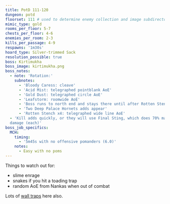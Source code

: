 ```yaml
---
title: PotD 111-120
dungeon: potd
floorset: 111 # used to determine enemy collection and image subdirectory
mimic_type: gold
rooms_per_floor: 5-7
chests_per_floor: 4-6
enemies_per_room: 2-3
kills_per_passage: 4-9
respawns: '1m30s'
hoard_type: Silver-trimmed Sack
resolution_possible: true
boss: Kirtimukha
boss_image: kirtimukha.png
boss_notes:
  - note: 'Rotation:'
    subnotes:
      - 'Bloody Caress: cleave'
      - 'Acid Mist: telegraphed pointblank AoE'
      - 'Gold Dust: telegraphed circle AoE'
      - 'Leafstorm: roomwide AoE'
      - 'Boss runs to north end and stays there until after Rotten Stench phase'
      - 'Two Deep Palace Hornets adds appear'
      - 'Rotten Stench x4: telegraphed wide line AoE'
  - 'Kill adds quickly, or they will use Final Sting, which does 70% max HP
  damage (each)'
boss_job_specifics:
  MCH:
    timing:
      - '5m45s with no offensive pomanders (6.0)'
    notes:
      - Easy with no poms
---
```


Things to watch out for:

* slime enrage
* snakes if you hit a toading trap
* random AoE from Nankas when out of combat

Lots of [wall traps](/wall_traps.html#potd-111-129) here also.